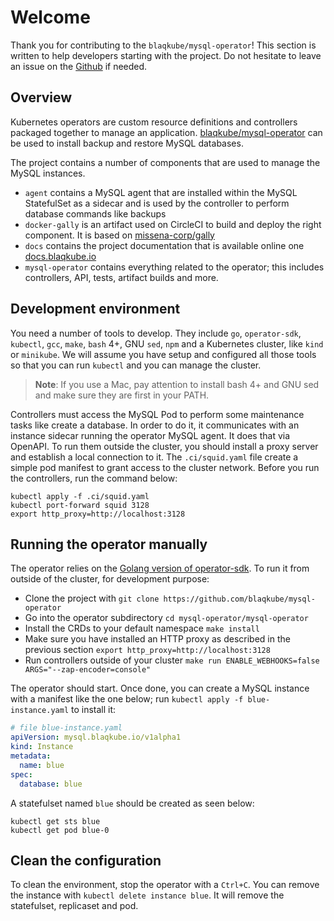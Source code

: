 # Welcome

Thank you for contributing to the `blaqkube/mysql-operator`! This section is
written to help developers starting with the project. Do not hesitate to leave
an issue on the [Github](https://github.com/blaqkube/mysql-operator/issues)
if needed.

## Overview

Kubernetes operators are custom resource definitions and controllers packaged
together to manage an application.
[blaqkube/mysql-operator](https://github.com/blaqkube/mysql-operator) can be
used to install backup and restore MySQL databases.

The project contains a number of components that are used to manage the
MySQL instances.

- `agent` contains a MySQL agent that are installed within the MySQL
  StatefulSet as a sidecar and is used by the controller to perform
  database commands like backups
- `docker-gally` is an artifact used on CircleCI to build and deploy
  the right component. It is based on
  [missena-corp/gally](https://github.com/missena-corp/gally)
- `docs` contains the project documentation that is available online
  one [docs.blaqkube.io](https://docs.blaqkube.io/)
- `mysql-operator` contains everything related to the operator; this
  includes controllers, API, tests, artifact builds and more. 

## Development environment

You need a number of tools to develop. They include `go`, `operator-sdk`,
`kubectl`, `gcc`, `make`, `bash` 4+, GNU `sed`, `npm` and a Kubernetes cluster,
like `kind` or `minikube`. We will assume you have setup and configured all
those tools so that you can run `kubectl` and you can manage the cluster.

> **Note**: If you use a Mac, pay attention to install bash 4+ and GNU sed and
> make sure they are first in your PATH.

Controllers must access the MySQL Pod to perform some maintenance tasks like
create a database. In order to do it, it communicates with an instance sidecar
running the operator MySQL agent. It does that via OpenAPI. To run them
outside the cluster, you should install a proxy server and establish a
local connection to it. The `.ci/squid.yaml` file create a simple pod manifest
to grant access to the cluster network. Before you run the controllers, run
the command below:

```shell
kubectl apply -f .ci/squid.yaml
kubectl port-forward squid 3128
export http_proxy=http://localhost:3128
```

## Running the operator manually

The operator relies on the
[Golang version of operator-sdk](https://sdk.operatorframework.io/docs/building-operators/golang/).
To run it from outside of the cluster, for development purpose:

- Clone the project with `git clone https://github.com/blaqkube/mysql-operator`
- Go into the operator subdirectory `cd mysql-operator/mysql-operator`
- Install the CRDs to your default namespace `make install`
- Make sure you have installed an HTTP proxy as described in the previous
  section `export http_proxy=http://localhost:3128`
- Run controllers outside of your cluster `make run ENABLE_WEBHOOKS=false ARGS="--zap-encoder=console"`

The operator should start. Once done, you can create a MySQL instance with a
manifest like the one below; run `kubectl apply -f blue-instance.yaml` to
install it:

```yaml
# file blue-instance.yaml
apiVersion: mysql.blaqkube.io/v1alpha1
kind: Instance
metadata:
  name: blue
spec:
  database: blue
```

A statefulset named `blue` should be created as seen below:

```shell
kubectl get sts blue
kubectl get pod blue-0
```

## Clean the configuration

To clean the environment, stop the operator with a `Ctrl+C`. You can remove the instance with `kubectl delete instance blue`. It will remove the statefulset, replicaset and pod.
